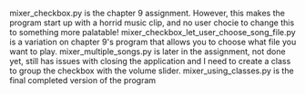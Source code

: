 mixer_checkbox.py  is the chapter 9 assignment. However, this makes the program start up with a horrid music clip, and no user chocie to change this to something more palatable! mixer_checkbox_let_user_choose_song_file.py is a variation on chapter 9's program that allows you to choose what file you want to play. mixer_multiple_songs.py is later in the assignment, not done yet, still has issues with closing the application and I need to create a class to group the checkbox with the volume slider. mixer_using_classes.py is the final completed version of the program
